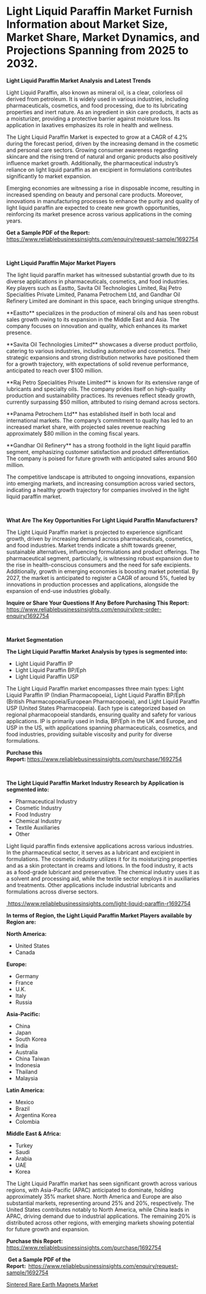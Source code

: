 <p><h1>Light Liquid Paraffin Market Furnish Information about Market Size, Market Share, Market Dynamics, and Projections Spanning from 2025 to 2032.</h1></p><p><strong>Light Liquid Paraffin Market Analysis and Latest Trends</strong></p>
<p><p>Light Liquid Paraffin, also known as mineral oil, is a clear, colorless oil derived from petroleum. It is widely used in various industries, including pharmaceuticals, cosmetics, and food processing, due to its lubricating properties and inert nature. As an ingredient in skin care products, it acts as a moisturizer, providing a protective barrier against moisture loss. Its application in laxatives emphasizes its role in health and wellness.</p><p>The Light Liquid Paraffin Market is expected to grow at a CAGR of 4.2% during the forecast period, driven by the increasing demand in the cosmetic and personal care sectors. Growing consumer awareness regarding skincare and the rising trend of natural and organic products also positively influence market growth. Additionally, the pharmaceutical industry’s reliance on light liquid paraffin as an excipient in formulations contributes significantly to market expansion. </p><p>Emerging economies are witnessing a rise in disposable income, resulting in increased spending on beauty and personal care products. Moreover, innovations in manufacturing processes to enhance the purity and quality of light liquid paraffin are expected to create new growth opportunities, reinforcing its market presence across various applications in the coming years.</p></p>
<p><strong>Get a Sample PDF of the Report:&nbsp;</strong> <a href="https://www.reliablebusinessinsights.com/enquiry/request-sample/1692754?utm_campaign=2274&utm_medium=2&utm_source=Github&utm_content=ia&utm_term=01042025&utm_id=light-liquid-paraffin">https://www.reliablebusinessinsights.com/enquiry/request-sample/1692754</a></p>
<p>&nbsp;</p>
<p><strong>Light Liquid Paraffin Major Market Players</strong></p>
<p><p>The light liquid paraffin market has witnessed substantial growth due to its diverse applications in pharmaceuticals, cosmetics, and food industries. Key players such as Eastto, Savita Oil Technologies Limited, Raj Petro Specialities Private Limited, Panama Petrochem Ltd, and Gandhar Oil Refinery Limited are dominant in this space, each bringing unique strengths.</p><p>**Eastto** specializes in the production of mineral oils and has seen robust sales growth owing to its expansion in the Middle East and Asia. The company focuses on innovation and quality, which enhances its market presence.</p><p>**Savita Oil Technologies Limited** showcases a diverse product portfolio, catering to various industries, including automotive and cosmetics. Their strategic expansions and strong distribution networks have positioned them for a growth trajectory, with expectations of solid revenue performance, anticipated to reach over $100 million.</p><p>**Raj Petro Specialities Private Limited** is known for its extensive range of lubricants and specialty oils. The company prides itself on high-quality production and sustainability practices. Its revenues reflect steady growth, currently surpassing $50 million, attributed to rising demand across sectors.</p><p>**Panama Petrochem Ltd** has established itself in both local and international markets. The company’s commitment to quality has led to an increased market share, with projected sales revenue reaching approximately $80 million in the coming fiscal years.</p><p>**Gandhar Oil Refinery** has a strong foothold in the light liquid paraffin segment, emphasizing customer satisfaction and product differentiation. The company is poised for future growth with anticipated sales around $60 million.</p><p>The competitive landscape is attributed to ongoing innovations, expansion into emerging markets, and increasing consumption across varied sectors, indicating a healthy growth trajectory for companies involved in the light liquid paraffin market.</p></p>
<p>&nbsp;</p>
<p><strong>What Are The Key Opportunities For Light Liquid Paraffin Manufacturers?</strong></p>
<p><p>The Light Liquid Paraffin market is projected to experience significant growth, driven by increasing demand across pharmaceuticals, cosmetics, and food industries. Market trends indicate a shift towards greener, sustainable alternatives, influencing formulations and product offerings. The pharmaceutical segment, particularly, is witnessing robust expansion due to the rise in health-conscious consumers and the need for safe excipients. Additionally, growth in emerging economies is boosting market potential. By 2027, the market is anticipated to register a CAGR of around 5%, fueled by innovations in production processes and applications, alongside the expansion of end-use industries globally.</p></p>
<p><strong>Inquire or Share Your Questions If Any Before Purchasing This Report:</strong> <a href="https://www.reliablebusinessinsights.com/enquiry/pre-order-enquiry/1692754?utm_campaign=2274&utm_medium=2&utm_source=Github&utm_content=ia&utm_term=01042025&utm_id=light-liquid-paraffin">https://www.reliablebusinessinsights.com/enquiry/pre-order-enquiry/1692754</a></p>
<p>&nbsp;</p>
<p><strong>Market Segmentation</strong></p>
<p><strong>The Light Liquid Paraffin Market Analysis by types is segmented into:</strong></p>
<p><ul><li>Light Liquid Paraffin IP</li><li>Light Liquid Paraffin BP/Eph</li><li>Light Liquid Paraffin USP</li></ul></p>
<p><p>The Light Liquid Paraffin market encompasses three main types: Light Liquid Paraffin IP (Indian Pharmacopoeia), Light Liquid Paraffin BP/Eph (British Pharmacopoeia/European Pharmacopoeia), and Light Liquid Paraffin USP (United States Pharmacopeia). Each type is categorized based on regional pharmacopoeial standards, ensuring quality and safety for various applications. IP is primarily used in India, BP/Eph in the UK and Europe, and USP in the US, with applications spanning pharmaceuticals, cosmetics, and food industries, providing suitable viscosity and purity for diverse formulations.</p></p>
<p><strong>Purchase this Report:&nbsp;</strong><a href="https://www.reliablebusinessinsights.com/purchase/1692754?utm_campaign=2274&utm_medium=2&utm_source=Github&utm_content=ia&utm_term=01042025&utm_id=light-liquid-paraffin">https://www.reliablebusinessinsights.com/purchase/1692754</a></p>
<p>&nbsp;</p>
<p><strong>The Light Liquid Paraffin Market Industry Research by Application is segmented into:</strong></p>
<p><ul><li>Pharmaceutical Industry</li><li>Cosmetic Industry</li><li>Food Industry</li><li>Chemical Industry</li><li>Textile Auxiliaries</li><li>Other</li></ul></p>
<p><p>Light liquid paraffin finds extensive applications across various industries. In the pharmaceutical sector, it serves as a lubricant and excipient in formulations. The cosmetic industry utilizes it for its moisturizing properties and as a skin protectant in creams and lotions. In the food industry, it acts as a food-grade lubricant and preservative. The chemical industry uses it as a solvent and processing aid, while the textile sector employs it in auxiliaries and treatments. Other applications include industrial lubricants and formulations across diverse sectors.</p></p>
<p><a href="https://www.reliablebusinessinsights.com/light-liquid-paraffin-r1692754?utm_campaign=2274&utm_medium=2&utm_source=Github&utm_content=ia&utm_term=01042025&utm_id=light-liquid-paraffin">&nbsp;https://www.reliablebusinessinsights.com/light-liquid-paraffin-r1692754</a></p>
<p><strong>In terms of Region, the Light Liquid Paraffin Market Players available by Region are:</strong></p>
<p>
    <p> <strong> North America: </strong>
        <ul>
            <li>United States</li>
            <li>Canada</li>
        </ul>
        </p> 
    <p> <strong> Europe: </strong>
        <ul>
            <li>Germany</li>
            <li>France</li>
            <li>U.K.</li>
            <li>Italy</li>
            <li>Russia</li>
        </ul>
        </p> 
    <p> <strong> Asia-Pacific: </strong>
        <ul>
            <li>China</li>
            <li>Japan</li>
            <li>South Korea</li>
            <li>India</li>
            <li>Australia</li>
            <li>China Taiwan</li>
            <li>Indonesia</li>
            <li>Thailand</li>
            <li>Malaysia</li>
        </ul>
        </p> 
    <p> <strong> Latin America: </strong>
        <ul>
            <li>Mexico</li>
            <li>Brazil</li>
            <li>Argentina Korea</li>
            <li>Colombia</li>
        </ul>
        </p> 
    <p> <strong> Middle East & Africa: </strong>
        <ul>
            <li>Turkey</li>
            <li>Saudi</li>
            <li>Arabia</li>
            <li>UAE</li>
            <li>Korea</li>
        </ul>
    </p>
    </p>
<p><p>The Light Liquid Paraffin market has seen significant growth across various regions, with Asia-Pacific (APAC) anticipated to dominate, holding approximately 35% market share. North America and Europe are also substantial markets, representing around 25% and 20%, respectively. The United States contributes notably to North America, while China leads in APAC, driving demand due to industrial applications. The remaining 20% is distributed across other regions, with emerging markets showing potential for future growth and expansion.</p></p>
<p><strong>Purchase this Report: </strong><a href="https://www.reliablebusinessinsights.com/purchase/1692754?utm_campaign=2274&utm_medium=2&utm_source=Github&utm_content=ia&utm_term=01042025&utm_id=light-liquid-paraffin">https://www.reliablebusinessinsights.com/purchase/1692754</a></p>
<p>&nbsp;<strong>Get a Sample PDF of the Report:&nbsp;&nbsp;</strong><a href="https://www.reliablebusinessinsights.com/enquiry/request-sample/1692754?utm_campaign=2274&utm_medium=2&utm_source=Github&utm_content=ia&utm_term=01042025&utm_id=light-liquid-paraffin">https://www.reliablebusinessinsights.com/enquiry/request-sample/1692754</a></p>
<p><strong></strong></p>
<p><p><a href="https://github.com/AngelaWalsh696/Market-Research-Report-List-2/blob/main/sintered-rare-earth-magnets-market.md?utm_campaign=2274&utm_medium=2&utm_source=Github&utm_content=ia&utm_term=01042025&utm_id=light-liquid-paraffin">Sintered Rare Earth Magnets Market</a></p></p>